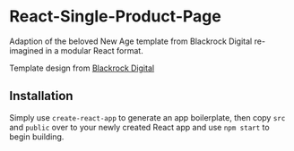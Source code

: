 # React-Single-Product-Page
Adaption of the beloved New Age template from Blackrock Digital re-imagined in a modular React format.

Template design from [Blackrock Digital](https://github.com/BlackrockDigital/startbootstrap-new-age)

## Installation
Simply use `create-react-app` to generate an app boilerplate, then copy `src` and `public` over to your newly created React app and use `npm start` to begin building.

